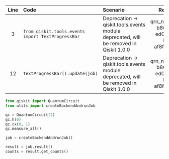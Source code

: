 | Line | Code | Scenario | Reference | Artifact | Refactoring |
| :--: | :--- | :------- | :-------: | :------- | :---------- |
| 3 | `from qiskit.tools.events import TextProgressBar` | Deprecation -> qiskit.tools.events module deprecated, will be removed in Qiskit 1.0.0 | qrn_notax_ddbb-b8601747-ed0a-4488-b998-af8f180f99be | qiskit.tools.events.TextProgressBar | Remove import of TextProgressBar |
| 12 | `TextProgressBar().update(job)` | Deprecation -> qiskit.tools.events module deprecated, will be removed in Qiskit 1.0.0 | qrn_notax_ddbb-b8601747-ed0a-4488-b998-af8f180f99be | TextProgressBar.update | Remove TextProgressBar update call |

```python
from qiskit import QuantumCircuit
from utils import createBackendAndrunJob

qc = QuantumCircuit(2)
qc.h(0)
qc.cx(0, 1)
qc.measure_all()

job = createBackendAndrunJob()

result = job.result()
counts = result.get_counts()
```